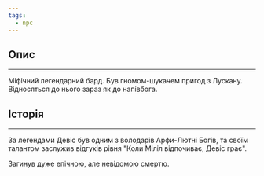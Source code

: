 ```yaml
---
tags:
  - npc
---
```

## Опис
---
Міфічний легендарний бард. Був гномом-шукачем пригод з Лускану. Відносяться до нього зараз як до напівбога.  

## Історія
---
За легендами Девіс був одним з володарів Арфи-Лютні Богів, та своїм талантом заслужив відгуків рівня "Коли Міліл відпочиває, Девіс грає".  

Загинув дуже епічною, але невідомою смертю.  